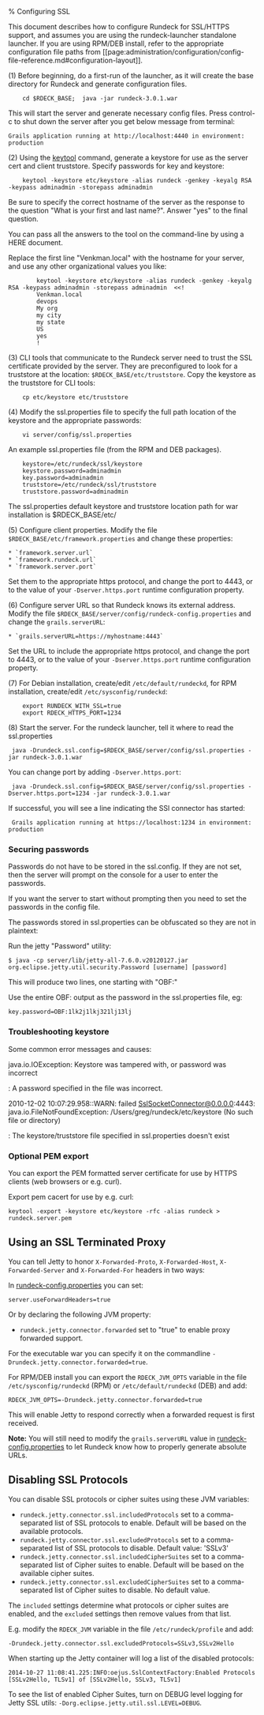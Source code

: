 % Configuring SSL

This document describes how to configure Rundeck for SSL/HTTPS support, and assumes you are using the rundeck-launcher standalone launcher.  If you are using RPM/DEB install, refer to the appropriate configuration file paths from [[page:administration/configuration/config-file-reference.md#configuration-layout]].

(1) Before beginning, do a first-run of the launcher, as it will create the base directory for Rundeck and generate configuration files.

        cd $RDECK_BASE;  java -jar rundeck-3.0.1.war
        
This will start the server and generate necessary config files.  Press control-c to shut down the server after you get below message from terminal:

    Grails application running at http://localhost:4440 in environment: production

(2)  Using the [keytool] command, generate a keystore for use as the server cert and client truststore. Specify passwords for key and keystore:

[keytool]: https://linux.die.net/man/1/keytool-java-1.6.0-openjdk

        keytool -keystore etc/keystore -alias rundeck -genkey -keyalg RSA -keypass adminadmin -storepass adminadmin
    
   Be sure to specify the correct hostname of the server as the response to the question "What is your first and last name?".  Answer "yes" to the final question.

   You can pass all the answers to the tool on the command-line by using a HERE document.

   Replace the first line "Venkman.local" with the hostname for your server, and use any other organizational values you like:
        
            keytool -keystore etc/keystore -alias rundeck -genkey -keyalg RSA -keypass adminadmin -storepass adminadmin  <<!
            Venkman.local
            devops
            My org
            my city
            my state
            US
            yes
            !


(3) CLI tools that communicate to the Rundeck server need to trust the SSL certificate provided by the server. They are preconfigured to look for a truststore at the location:
`$RDECK_BASE/etc/truststore`. Copy the keystore as the truststore for CLI tools: 

        cp etc/keystore etc/truststore

(4) Modify the ssl.properties file to specify the full path location of the keystore and the appropriate passwords:

        vi server/config/ssl.properties

   An example ssl.properties file (from the RPM and DEB packages).

        keystore=/etc/rundeck/ssl/keystore
        keystore.password=adminadmin
        key.password=adminadmin
        truststore=/etc/rundeck/ssl/truststore
        truststore.password=adminadmin
    
   The ssl.properties default keystore and truststore location path for war installation is $RDECK_BASE/etc/
            
(5) Configure client properties.  Modify the file
`$RDECK_BASE/etc/framework.properties` and change these properties: 

    * `framework.server.url`
    * `framework.rundeck.url`
    * `framework.server.port` 
    
   Set them to the appropriate https protocol, and change the port to 4443, or to the value of your `-Dserver.https.port` runtime configuration property.
        
(6) Configure server URL so that Rundeck knows its external address.  Modify the file `$RDECK_BASE/server/config/rundeck-config.properties` and change the `grails.serverURL`:

    * `grails.serverURL=https://myhostname:4443`
    
   Set the URL to include the appropriate https protocol, and change the port to 4443, or to the value of your `-Dserver.https.port` runtime configuration property.

(7) For Debian installation, create/edit `/etc/default/rundeckd`, for RPM installation, create/edit `/etc/sysconfig/rundeckd`:

        export RUNDECK_WITH_SSL=true
        export RDECK_HTTPS_PORT=1234

(8) Start the server.  For the rundeck launcher, tell it where to read the ssl.properties

     java -Drundeck.ssl.config=$RDECK_BASE/server/config/ssl.properties -jar rundeck-3.0.1.war
    
   You can change port by adding `-Dserver.https.port`:
        
     java -Drundeck.ssl.config=$RDECK_BASE/server/config/ssl.properties -Dserver.https.port=1234 -jar rundeck-3.0.1.war
        
   If successful, you will see a line indicating the SSl connector has started:

     Grails application running at https://localhost:1234 in environment: production

### Securing passwords

Passwords do not have to be stored in the ssl.config.  If they are not set, then the server will prompt on the console for a user to enter the passwords.

If you want the server to start without prompting then you need to set the passwords in the config file.  

The passwords stored in ssl.properties can be obfuscated so they are not in plaintext:

Run the jetty "Password" utility:

    $ java -cp server/lib/jetty-all-7.6.0.v20120127.jar org.eclipse.jetty.util.security.Password [username] [password]

This will produce two lines, one starting with "OBF:"

Use the entire OBF: output as the password in the ssl.properties file, eg:

    key.password=OBF:1lk2j1lkj321lj13lj
    

### Troubleshooting keystore

Some common error messages and causes:


java.io.IOException: Keystore was tampered with, or password was incorrect

:    A password specified in the file was incorrect.

2010-12-02 10:07:29.958::WARN:  failed SslSocketConnector@0.0.0.0:4443: java.io.FileNotFoundException: /Users/greg/rundeck/etc/keystore (No such file or directory)

:    The keystore/truststore file specified in ssl.properties doesn't exist


### Optional PEM export

You can export the PEM formatted server certificate for use by HTTPS clients (web browsers or e.g. curl).


Export pem cacert for use by e.g. curl: 

    keytool -export -keystore etc/keystore -rfc -alias rundeck > rundeck.server.pem

## Using an SSL Terminated Proxy

You can tell Jetty to honor
`X-Forwarded-Proto`,  `X-Forwarded-Host`,
`X-Forwarded-Server` and `X-Forwarded-For` headers in two ways:

In [rundeck-config.properties](https://docs.rundeck.com/docs/administration/configuration/configuration-file-reference.html#rundeck-config.properties) you can set:

    server.useForwardHeaders=true

Or by declaring the following JVM property:

* `rundeck.jetty.connector.forwarded` set to "true" to enable proxy forwarded support.

For the executable war you can specify it on the commandline `-Drundeck.jetty.connector.forwarded=true`.

For RPM/DEB install you can export the `RDECK_JVM_OPTS` variable in the file `/etc/sysconfig/rundeckd` (RPM) or `/etc/default/rundeckd` (DEB) and add:

    RDECK_JVM_OPTS=-Drundeck.jetty.connector.forwarded=true

This will enable Jetty to respond correctly when a forwarded request is first received.

**Note:** You will still need to modify the `grails.serverURL` value in [rundeck-config.properties](https://docs.rundeck.com/docs/administration/configuration/configuration-file-reference.html#rundeck-config.properties) to let Rundeck know how to properly generate absolute URLs.

## Disabling SSL Protocols

You can disable SSL protocols or cipher suites using these JVM variables:

* `rundeck.jetty.connector.ssl.includedProtocols` set to a comma-separated list of SSL protocols to enable. Default will be based on the available protocols.
* `rundeck.jetty.connector.ssl.excludedProtocols` set to a comma-separated list of SSL protocols to disable. Default value: 'SSLv3'
* `rundeck.jetty.connector.ssl.includedCipherSuites` set to a comma-separated list of Cipher suites to enable. Default will be based on the available cipher suites.
* `rundeck.jetty.connector.ssl.excludedCipherSuites` set to a comma-separated list of Cipher suites to disable. No default value.

The `included` settings determine what protocols or cipher suites are enabled, and the `excluded` settings then remove values from that list.

E.g. modify the `RDECK_JVM` variable in the file `/etc/rundeck/profile` and add:

    -Drundeck.jetty.connector.ssl.excludedProtocols=SSLv3,SSLv2Hello

When starting up the Jetty container will log a list of the disabled protocols:

    2014-10-27 11:08:41.225:INFO:oejus.SslContextFactory:Enabled Protocols [SSLv2Hello, TLSv1] of [SSLv2Hello, SSLv3, TLSv1]

To see the list of enabled Cipher Suites, turn on DEBUG level logging for Jetty SSL utils: `-Dorg.eclipse.jetty.util.ssl.LEVEL=DEBUG`.


[rundeck-config.properties]: configuration-file-reference.html#rundeck-config.properties
